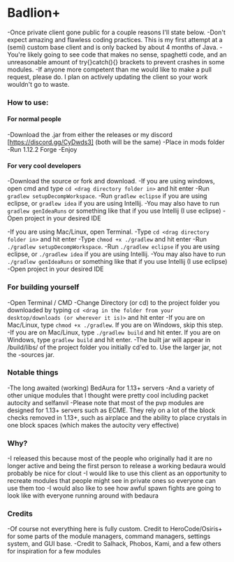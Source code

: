 # Badlion+

-Once private client gone public for a couple reasons I'll state below.
-Don't expect amazing and flawless coding practices. This is my first attempt at a (semi) custom base client and is only backed by about 4 months of Java. 
-You're likely going to see code that makes no sense, spaghetti code, and an unreasonable amount of try{}catch(){} brackets to prevent crashes in some modules.
-If anyone more competent than me would like to make a pull request, please do. I plan on actively updating the client so your work wouldn't go to waste. 

### How to use:

#### For normal people

-Download the .jar from either the releases or my discord [https://discord.gg/CyDwds3] (both will be the same)
-Place in mods folder
-Run 1.12.2 Forge
-Enjoy

#### For very cool developers

-Download the source or fork and download.
-If you are using windows, open cmd and type `cd <drag directory folder in>` and hit enter
-Run `gradlew setupDecompWorkspace`.
-Run `gradlew eclipse` if you are using eclipse, or `gradlew idea` if you are using Intellij.
-You may also have to run `gradlew genIdeaRuns` or something like that if you use Intellij (I use eclipse)
-Open project in your desired IDE

-If you are using Mac/Linux, open Terminal.
-Type `cd <drag directory folder in>` and hit enter
-Type `chmod +x ./gradlew` and hit enter
-Run `./gradlew setupDecompWorkspace`.
-Run `./gradlew eclipse` if you are using eclipse, or `./gradlew idea` if you are using Intellij.
-You may also have to run `./gradlew genIdeaRuns` or something like that if you use Intellij (I use eclipse)
-Open project in your desired IDE

### For building yourself

-Open Terminal / CMD
-Change Directory (or cd) to the project folder you downloaded by typing `cd <drag in the folder from your desktop/downloads (or wherever it is)>` and hit enter
-If you are on Mac/Linux, type `chmod +x ./gradlew`. If you are on Windows, skip this step.
-If you are on Mac/Linux, type `./gradlew build` and hit enter. If you are on Windows, type `gradlew build` and hit enter.
-The built jar will appear in /build/libs/ of the project folder you initially cd'ed to. Use the larger jar, not the -sources jar.

### Notable things

-The long awaited (working) BedAura for 1.13+ servers
-And a variety of other unique modules that I thought were pretty cool including packet autocity and selfanvil
-Please note that most of the pvp modules are designed for 1.13+ servers such as ECME. They rely on a lot of the block checks removed in 1.13+, such as airplace and the ability to place crystals in one block spaces (which makes the autocity very effective)

### Why?

-I released this because most of the people who originally had it are no longer active and being the first person to release a working bedaura would probably be nice for clout
-I would like to use this client as an opportunity to recreate modules that people might see in private ones so everyone can use them too
-I would also like to see how awful spawn fights are going to look like with everyone running around with bedaura

### Credits

-Of course not everything here is fully custom. Credit to HeroCode/Osiris+ for some parts of the module managers, command managers, settings system, and GUI base.
-Credit to Salhack, Phobos, Kami, and a few others for inspiration for a few modules
